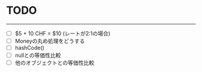 # TODO

---

- [ ] $5 + 10 CHF = $10 (レートが2:1の場合)
- [ ] Moneyの丸め処理をどうする
- [ ] hashCode()
- [ ] nullとの等価性比較
- [ ] 他のオブジェクトとの等価性比較
